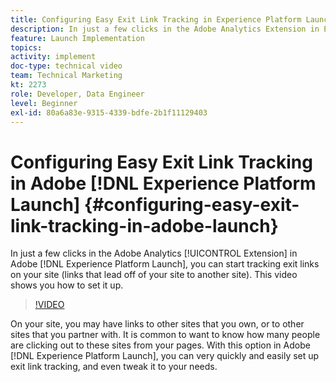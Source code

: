```yaml
---
title: Configuring Easy Exit Link Tracking in Experience Platform Launch
description: In just a few clicks in the Adobe Analytics Extension in Experience Platform Launch, you can start tracking exit links on your site (links that lead off of your site to another site). This video shows you how to set it up.
feature: Launch Implementation
topics: 
activity: implement
doc-type: technical video
team: Technical Marketing
kt: 2273
role: Developer, Data Engineer
level: Beginner
exl-id: 80a6a83e-9315-4339-bdfe-2b1f11129403
---
```

# Configuring Easy Exit Link Tracking in Adobe [!DNL Experience Platform Launch] {#configuring-easy-exit-link-tracking-in-adobe-launch}

In just a few clicks in the Adobe Analytics [!UICONTROL Extension] in Adobe [!DNL Experience Platform Launch], you can start tracking exit links on your site (links that lead off of your site to another site). This video shows you how to set it up.

>[!VIDEO](https://video.tv.adobe.com/v/25763/?quality=12)

On your site, you may have links to other sites that you own, or to other sites that you partner with. It is common to want to know how many people are clicking out to these sites from your pages. With this option in Adobe [!DNL Experience Platform Launch], you can very quickly and easily set up exit link tracking, and even tweak it to your needs.
